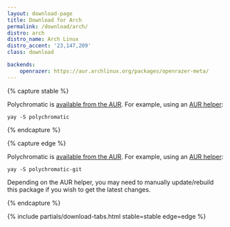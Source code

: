 ```yaml
---
layout: download-page
title: Download for Arch
permalink: /download/arch/
distro: arch
distro_name: Arch Linux
distro_accent: '23,147,209'
class: download

backends:
    openrazer: https://aur.archlinux.org/packages/openrazer-meta/
---
```


{% capture stable %}

Polychromatic is [available from the AUR](https://aur.archlinux.org/packages/polychromatic/).
For example, using an [AUR helper](https://wiki.archlinux.org/title/AUR_helpers#Comparison_tables):

```shell
yay -S polychromatic
```

{% endcapture %}

{% capture edge %}

Polychromatic is [available from the AUR](https://aur.archlinux.org/packages/polychromatic-git/).
For example, using an [AUR helper](https://wiki.archlinux.org/title/AUR_helpers#Comparison_tables):

```shell
yay -S polychromatic-git
```

Depending on the AUR helper, you may need to manually update/rebuild this
package if you wish to get the latest changes.

{% endcapture %}

{% include partials/download-tabs.html
    stable=stable
    edge=edge
%}
